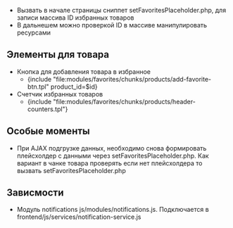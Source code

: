 - Вызвать в начале страницы сниппет setFavoritesPlaceholder.php, для записи массива ID избранных товаров
- В дальнешем можно проверкой ID в массиве манипулировать ресурсами

## Элементы для товара

- Кнопка для добавления товара в избранное
  - {include "file:modules/favorites/chunks/products/add-favorite-btn.tpl" product_id=$id}
- Счетчик избранных товаров
  - {include "file:modules/favorites/chunks/products/header-counters.tpl"}

## Особые моменты

- При AJAX подгрузке данных, необходимо снова формировать плейсхолдер с данными через setFavoritesPlaceholder.php. Как вариант в чанке товара проверять если нет плейсхолдера то вызвать setFavoritesPlaceholder.php

## Зависмости

- Модуль notifications js/modules/notifications.js. Подключается в frontend/js/services/notification-service.js
